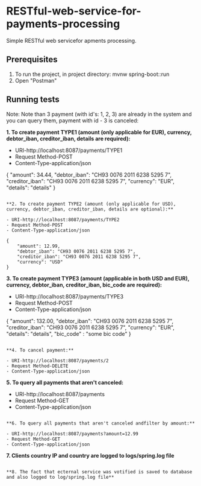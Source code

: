 # RESTful-web-service-for-payments-processing

 Simple RESTful web servicefor apments processing.

## Prerequisites

1. To run the project, in project directory: mvnw spring-boot::run
2. Open "Postman"

## Running tests

Note: Note than 3 payment (with id's: 1, 2, 3) are already in the system and you can query them, payment with id - 3 is canceled:

**1. To create payment TYPE1 (amount (only applicable for EUR), currency, debtor_iban, creditor_iban, details are required):**

- URI-http://localhost:8087/payments/TYPE1
- Request Method-POST
- Content-Type-application/json 

{
    "amount": 34.44,
    "debtor_iban": "CH93 0076 2011 6238 5295 7",
    "creditor_iban": "CH93 0076 2011 6238 5295 7",
    "currency": "EUR",
	"details": "details"
}	
```	

**2. To create payment TYPE2 (amount (only applicable for USD), currency, debtor_iban, creditor_iban, details are optional):**

- URI-http://localhost:8087/payments/TYPE2
- Request Method-POST
- Content-Type-application/json 

{
    "amount": 12.99,
    "debtor_iban": "CH93 0076 2011 6238 5295 7",
    "creditor_iban": "CH93 0076 2011 6238 5295 7",
    "currency": "USD"
}	
```	

**3. To create payment TYPE3 (amount (applicable in both USD and EUR), currency, debtor_iban, creditor_iban, bic_code are required):**

- URI-http://localhost:8087/payments/TYPE3
- Request Method-POST
- Content-Type-application/json 

{
    "amount": 132.00,
    "debtor_iban": "CH93 0076 2011 6238 5295 7",
    "creditor_iban": "CH93 0076 2011 6238 5295 7",
    "currency": "EUR",
	"details": "details",
	"bic_code" : "some bic code"
}
```	

**4. To cancel payment:**

- URI-http://localhost:8087/payments/2
- Request Method-DELETE
- Content-Type-application/json 
```	

**5. To query all payments that aren't canceled:**

- URI-http://localhost:8087/payments
- Request Method-GET
- Content-Type-application/json 
```	

**6. To query all payments that aren't canceled andfilter by amount:**

- URI-http://localhost:8087/payments?amount=12.99
- Request Method-GET
- Content-Type-application/json 
```	

**7. Clients country IP and country are logged to logs/spring.log file**
```	

**8. The fact that ecternal service was votified is saved to database and also logged to log/spring.log file**
```	


